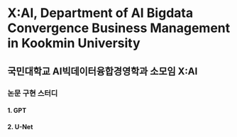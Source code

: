 # X:AI, Department of AI Bigdata Convergence Business Management in Kookmin University
## 국민대학교 AI빅데이터융합경영학과 소모임 X:AI
### 논문 구현 스터디
#### 1. GPT
#### 2. U-Net
